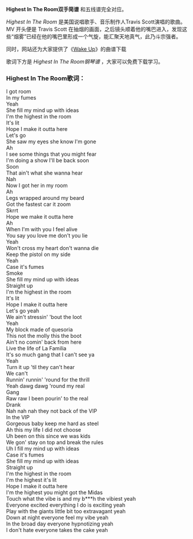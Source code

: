 

**Highest In The Room双手简谱** 和五线谱完全对应。

_Highest In The Room_ 是美国说唱歌手、音乐制作人Travis Scott演唱的歌曲。MV 开头便是 Travis Scott
在抽烟的画面，之后镜头顺着他的嘴巴进入，发现这些“烟雾”已经在他的嘴巴里形成一个气旋，能汇聚天地真气，此乃斗宗强者。

同时，网站还为大家提供了《[Wake Up](Music-10473-Wake-Up-Travis-Scott和The-Weeknd.html "Wake
Up")》的曲谱下载

歌词下方是 _Highest In The Room钢琴谱_ ，大家可以免费下载学习。

### Highest In The Room歌词：

I got room  
In my fumes  
Yeah  
She fill my mind up with ideas  
I'm the highest in the room  
It's lit  
Hope I make it outta here  
Let's go  
She saw my eyes she know I'm gone  
Ah  
I see some things that you might fear  
I'm doing a show I'll be back soon  
Soon  
That ain't what she wanna hear  
Nah  
Now I got her in my room  
Ah  
Legs wrapped around my beard  
Got the fastest car it zoom  
Skrrt  
Hope we make it outta here  
Ah  
When I'm with you I feel alive  
You say you love me don't you lie  
Yeah  
Won't cross my heart don't wanna die  
Keep the pistol on my side  
Yeah  
Case it's fumes  
Smoke  
She fill my mind up with ideas  
Straight up  
I'm the highest in the room  
It's lit  
Hope I make it outta here  
Let's go yeah  
We ain't stressin' 'bout the loot  
Yeah  
My block made of quesoria  
This not the molly this the boot  
Ain't no comin' back from here  
Live the life of La Familia  
It's so much gang that I can't see ya  
Yeah  
Turn it up 'til they can't hear  
We can't  
Runnin' runnin' 'round for the thrill  
Yeah dawg dawg 'round my real  
Gang  
Raw raw I been pourin' to the real  
Drank  
Nah nah nah they not back of the VIP  
In the VIP  
Gorgeous baby keep me hard as steel  
Ah this my life I did not choose  
Uh been on this since we was kids  
We gon' stay on top and break the rules  
Uh I fill my mind up with ideas  
Case it's fumes  
She fill my mind up with ideas  
Straight up  
I'm the highest in the room  
I'm the highest it's lit  
Hope I make it outta here  
I'm the highest you might got the Midas  
Touch what the vibe is and my b***h the vibiest yeah  
Everyone excited everything I do is exciting yeah  
Play with the giants little bit too extravagant yeah  
Down at night everyone feel my vibe yeah  
In the broad day everyone hypnotizing yeah  
I don't hate everyone takes the cake yeah

